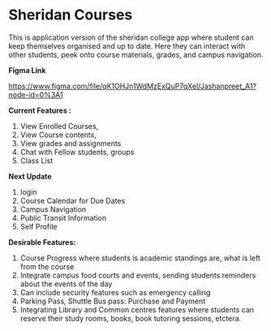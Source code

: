 # Sheridan Courses
This is application version of the sheridan college app where student can keep themselves organised and up to date. Here they can interact with other students, peek onto course materials, grades, and campus navigation.

**Figma Link**

https://www.figma.com/file/qK1OHJn1WdMzExQuP7qXel/Jashanpreet_A1?node-id=0%3A1

**Current Features :** 
1. View Enrolled Courses, 
2. View Course contents,
3. View grades and assignments
4. Chat with Fellow students, groups
5. Class List 

**Next Update**
1. login
2. Course Calendar for Due Dates
3. Campus Navigation
4. Public Transit Information
5. Self Profile



**Desirable Features:**
1. Course Progress where students is academic standings are, what is left from the course
2. Integrate campus food courts and events, sending students reminders about the events of the day
3. Can include security features such as emergency calling
4. Parking Pass, Shuttle Bus pass: Purchase and Payment
5. Integrating Library and Common centres features where students can reserve their study rooms, books, book tutoring sessions, etctera.
